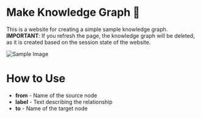 # Make Knowledge Graph 🧐

This is a website for creating a simple sample knowledge graph.  
**IMPORTANT**: If you refresh the page, the knowledge graph will be deleted, as it is created based on the session state of the website.

![Sample Image](https://github.com/user-attachments/assets/f4ac8e8e-6dbc-48ce-ab40-2232799961c4)

# How to Use
- **from** - Name of the source node
- **label** - Text describing the relationship
- **to** - Name of the target node
